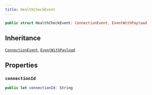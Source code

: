 ```yaml
---
title: HealthCheckEvent
---
```


``` swift
public struct HealthCheckEvent: ConnectionEvent, EventWithPayload 
```

## Inheritance

[`ConnectionEvent`](../connection-event), [`EventWithPayload`](../event-with-payload)

## Properties

### `connectionId`

``` swift
public let connectionId: String
```
